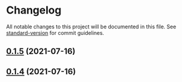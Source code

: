# Changelog

All notable changes to this project will be documented in this file. See [standard-version](https://github.com/conventional-changelog/standard-version) for commit guidelines.

## [0.1.5](https://github.com/kobehhh/my-comp/compare/v0.1.4...v0.1.5) (2021-07-16)



## [0.1.4](https://github.com/kobehhh/my-comp/compare/v0.1.3...v0.1.4) (2021-07-16)
